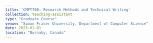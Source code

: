 ```yaml
---
title: 'CMPT700: Research Methods and Technical Writing'
collection: teaching-assistant
type: "Graduate Course"
venue: "Simon Fraser University, Department of Computer Science"
date: 2023-01-01
location: "Burnaby, Canada"
---
```


